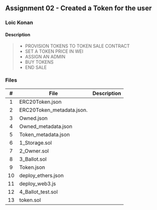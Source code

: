 ## Assignment 02 - Created a Token for the user

### Loic Konan

#### Description

> - PROVISION TOKENS TO TOKEN SALE CONTRACT
> - SET A TOKEN PRICE IN WEI
> - ASSIGN AN ADMIN
> - BUY TOKENS
> - END SALE

### Files

|   #   | File                      | Description |
| :---: | ------------------------- | ----------- |
|   1   | ERC20Token.json           |             |
|   2   | ERC20Token_metadata.json. |             |
|   3   | Owned.json                |             |
|   4   | Owned_metadata.json       |             |
|   5   | Token_metadata.json       |             |
|   6   | 1_Storage.sol             |             |
|   7   | 2_Owner.sol               |             |
|   8   | 3_Ballot.sol              |             |
|   9   | Token.json                |             |
|  10   | deploy_ethers.json        |             |
|  11   | deploy_web3.js            |             |
|  12   | 4_Ballot_test.sol         |             |
|  13   | token.sol                 |             |